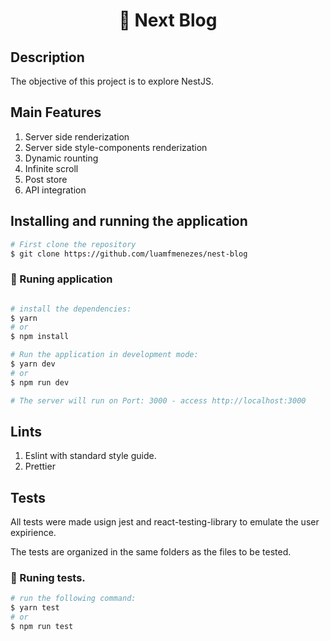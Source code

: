 <h1 align="center">
 📑 Next Blog
</h1>

## Description

The objective of this project is to explore NestJS.

## Main Features

1. Server side renderization
2. Server side style-components renderization
3. Dynamic rounting
4. Infinite scroll
5. Post store
6. API integration

## Installing and running the application

```bash
# First clone the repository
$ git clone https://github.com/luamfmenezes/nest-blog
```

### 🎲 Runing application

```bash

# install the dependencies:
$ yarn
# or
$ npm install

# Run the application in development mode:
$ yarn dev
# or
$ npm run dev

# The server will run on Port: 3000 - access http://localhost:3000
```

## Lints

1. Eslint with standard style guide.
2. Prettier

## Tests

All tests were made usign jest and react-testing-library to emulate the user expirience.

The tests are organized in the same folders as the files to be tested.

### 🎲 Runing tests.

```bash
# run the following command:
$ yarn test
# or
$ npm run test
```
